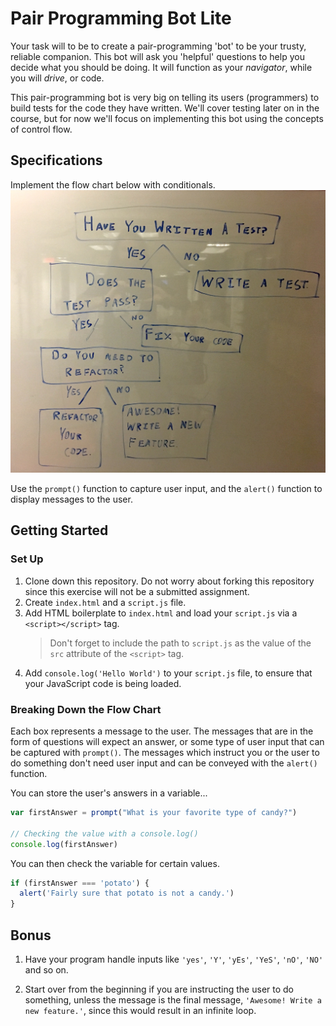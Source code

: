 # Pair Programming Bot Lite

Your task will to be to create a pair-programming 'bot' to be your trusty, reliable companion. This bot will ask you 'helpful' questions to help you decide what you should be doing. It will function as your *navigator*, while you will *drive*, or code. 

This pair-programming bot is very big on telling its users (programmers) to build tests for the code they have written. We'll cover testing later on in the course, but for now we'll focus on implementing this bot using the concepts of control flow.

## Specifications

Implement the flow chart below with conditionals.
![Pair Programming Decision Tree](./images/diagram.jpg)

Use the `prompt()` function to capture user input, and the `alert()` function to display messages to the user.

## Getting Started

### Set Up

1. Clone down this repository. Do not worry about forking this repository since this exercise will not be a submitted assignment.
2. Create `index.html` and a `script.js` file.
3. Add HTML boilerplate to `index.html` and load your `script.js` via a `<script></script>` tag.
   > Don't forget to include the path to `script.js` as the value of the `src` attribute of the `<script>` tag.
4. Add `console.log('Hello World')` to your `script.js` file, to ensure that your JavaScript code is being loaded.

### Breaking Down the Flow Chart

Each box represents a message to the user. The messages that are in the form of questions will expect an answer, or some type of user input that can be captured with `prompt()`. The messages which instruct you or the user to do something don't need user input and can be conveyed with the `alert()` function.

You can store the user's answers in a variable...

```js
var firstAnswer = prompt("What is your favorite type of candy?")

// Checking the value with a console.log()
console.log(firstAnswer)
```

You can then check the variable for certain values.

```js
if (firstAnswer === 'potato') {
  alert('Fairly sure that potato is not a candy.')
}
```
 
## Bonus

1. Have your program handle inputs like `'yes'`, `'Y'`, `'yEs'`, `'YeS'`, `'nO'`, `'NO'` and so on.

2. Start over from the beginning if you are instructing the user to do something, unless the message is the final message, `'Awesome! Write a new feature.'`, since this would result in an infinite loop.
